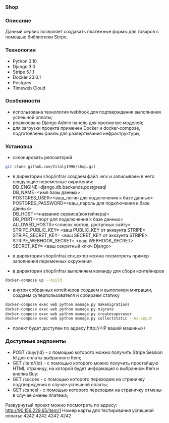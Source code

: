 ### Shop
### Описание
Данный сервис позволяет создавать платежные формы для товаров с помощью библиотеки Stripe. 


### Технологии
- Python 3.10
- Django 3.0
- Stripe 5.1.1
- Docker 23.0.1
- Postgres
- Timeweb Cloud



### Особенности
- использована технология webhook для подтверждения выполнения успешной оплаты;
- реализована Django Admin панель для просмотре моделей;
- для загрузки проекта применен Docker и docker-compose, подготовлены файлы для развертывания инфраструктуры;

### Установка
- склонировать репозиторий
```sh
git clone github.com/Vitaly1996/shop.git
```
- в директории shop/infra/ создаем файл .env и записываем в него следующие переменные окружения:     
  DB_ENGINE=django.db.backends.postgresql     
  DB_NAME=<имя базы данных>     
  POSTGRES_USER=<ваш_логин для подключения к базе данных>     
  POSTGRES_PASSWORD=<ваш_пароль для подключения к базе данных>     
  DB_HOST=<название сервиса(контейнера)>    
  DB_PORT=<порт для подключения к базе данных>    
  ALLOWED_HOSTS=<список хостов, доступных сайту>
  STRIPE_PUBLIC_KEY= <ваш PUBLIC_KEY от аккаунта STRIPE>
  STRIPE_SECRET_KEY= <ваш SECRET_KEY от аккаунта STRIPE>
  STRIPE_WEBHOOK_SECRET= <ваш WEBHOOK_SECRET>
  SECRET_KEY= <ваш секретный ключ Django>
- в директории shop/infra/.env_exmp можно посмотреть пример заполнения переменных окружения  

- в директории shop/infra/ выполняем команду для сбори контейнеров
```sh
docker-compose up --build
```

- внутри собранных котейнеров создаем и выполняем миграции, создаем суперпользователя и собираем статику
```sh
docker-compose exec web python manage.py makemigrations 
docker-compose exec web python manage.py migrate
docker-compose exec web python manage.py createsuperuser
docker-compose exec web python manage.py collectstatic --no-input
```

- проект будет доступен по адресу http://<IP вашей машины>/

### Доступные эндпоинты
- POST /buy/{id} - c помощью которого можно получить Stripe Session Id для оплаты выбранного Item;
- GET /item/{id} - c помощью которого можно получить простейшую HTML страницу, на которой будет информация о выбранном Item и кнопка Buy:
- GET /succes - с помощью которого переходим на страничку подтверждения в случае успешной оплаты;
- GET /cancel - с помошью которого переходим на страничку отмены в случае омены платежа;

Развурнутый проект можно посмотреть по адресу: http://90.156.229.65/item/1
Номер карты для тестирования успешной оплаты: 4242 4242 4242 4242
